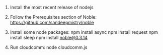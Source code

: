 1) Install the most recent release of nodejs

2) Follow the Prerequisites section of Noble:
    https://github.com/sandeepmistry/noble

3) Install some node packages:
    npm install async
    npm install request
    npm install sleep
    npm install noble@0.3.14

4) Run cloudcomm:
    node cloudcomm.js
